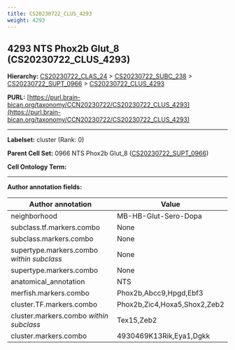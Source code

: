 ```yaml
---
title: CS20230722_CLUS_4293
weight: 4293
---
```

## 4293 NTS Phox2b Glut_8 (CS20230722_CLUS_4293)
<b>Hierarchy: </b>
[CS20230722_CLAS_24](../CS20230722_CLAS_24) >
[CS20230722_SUBC_238](../CS20230722_SUBC_238) >
[CS20230722_SUPT_0966](../CS20230722_SUPT_0966) >
[CS20230722_CLUS_4293](../CS20230722_CLUS_4293)

**PURL:** [https://purl.brain-bican.org/taxonomy/CCN20230722/CS20230722_CLUS_4293](https://purl.brain-bican.org/taxonomy/CCN20230722/CS20230722_CLUS_4293)

---


**Labelset:** cluster (Rank: 0)

**Parent Cell Set:** 0966 NTS Phox2b Glut_8 ([CS20230722_SUPT_0966](../CS20230722_SUPT_0966))



**Cell Ontology Term:** 

[MARKER GENES.]: #


---

[TRANSFERRED ANNOTATIONS.]: #


[AUTHOR ANNOTATION FIELDS.]: #


**Author annotation fields:**

| Author annotation | Value |
|-------------------|-------|
|neighborhood|MB-HB-Glut-Sero-Dopa|
|subclass.tf.markers.combo|None|
|subclass.markers.combo|None|
|supertype.markers.combo _within subclass_|None|
|supertype.markers.combo|None|
|anatomical_annotation|NTS|
|merfish.markers.combo|Phox2b,Abcc9,Hpgd,Ebf3|
|cluster.TF.markers.combo|Phox2b,Zic4,Hoxa5,Shox2,Zeb2|
|cluster.markers.combo _within subclass_|Tex15,Zeb2|
|cluster.markers.combo|4930469K13Rik,Eya1,Dgkk|
